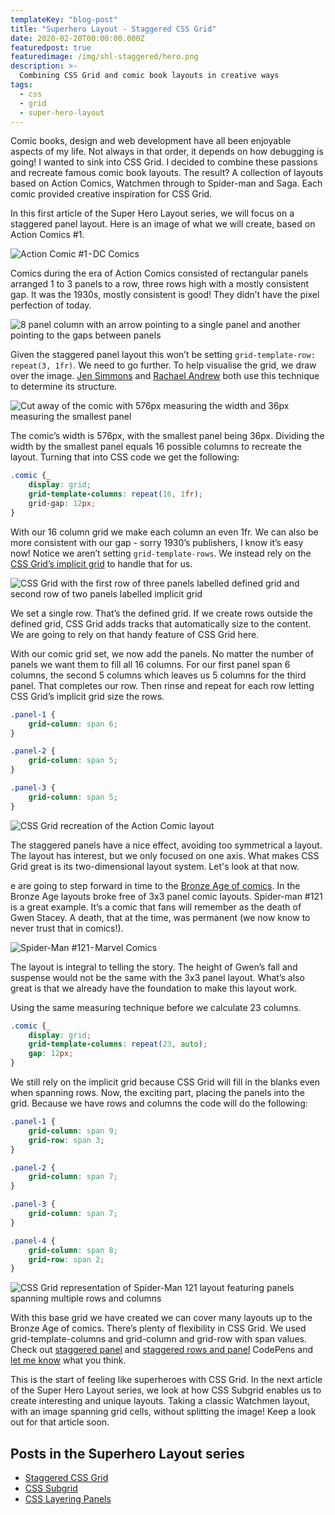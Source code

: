 ```yaml
---
templateKey: "blog-post"
title: "Superhero Layout - Staggered CSS Grid"
date: 2020-02-20T00:00:00.000Z
featuredpost: true
featuredimage: /img/shl-staggered/hero.png
description: >-
  Combining CSS Grid and comic book layouts in creative ways
tags:
  - css
  - grid
  - super-hero-layout
---
```


Comic books, design and web development have all been enjoyable aspects of my life. Not always in that order, it depends on how debugging is going! I wanted to sink into CSS Grid. I decided to combine these passions and recreate famous comic book layouts. The result? A collection of layouts based on Action Comics, Watchmen through to Spider-man and Saga. Each comic provided creative inspiration for CSS Grid.

In this first article of the Super Hero Layout series, we will focus on a staggered panel layout. Here is an image of what we will create, based on Action Comics #1.

![Action Comic #1 - DC Comics](/img/shl-staggered/action-comics.jpg)

Comics during the era of Action Comics consisted of rectangular panels arranged 1 to 3 panels to a row, three rows high with a mostly consistent gap. It was the 1930s, mostly consistent is good! They didn’t have the pixel perfection of today.

![8 panel column with an arrow pointing to a single panel and another pointing to the gaps between panels](/img/shl-staggered/grid-panel-gap.png)

Given the staggered panel layout this won’t be setting `grid-template-row: repeat(3, 1fr)`. We need to go further. To help visualise the grid, we draw over the image. [Jen Simmons](https://twitter.com/jensimmons) and [Rachael Andrew](https://twitter.com/rachelandrew) both use this technique to determine its structure.

![Cut away of the comic with 576px measuring the width and 36px measuring the smallest panel](/img/shl-staggered/grid-math.png)

The comic’s width is 576px, with the smallest panel being 36px. Dividing the width by the smallest panel equals 16 possible columns to recreate the layout. Turning that into CSS code we get the following:

```css
.comic {_
    display: grid;
    grid-template-columns: repeat(16, 1fr);
    grid-gap: 12px;
}
```

With our 16 column grid we make each column an even 1fr. We can also be more consistent with our gap - sorry 1930’s publishers, I know it’s easy now! Notice we aren’t setting `grid-template-rows`. We instead rely on the [CSS Grid’s implicit grid](https://developer.mozilla.org/en-US/docs/Web/CSS/CSS_Grid_Layout/Basic_Concepts_of_Grid_Layout#The_implicit_and_explicit_grid) to handle that for us.

![CSS Grid with the first row of three panels labelled defined grid and second row of two panels labelled implicit grid](/img/shl-staggered/implicit-grid.png)

We set a single row. That’s the defined grid. If we create rows outside the defined grid, CSS Grid adds tracks that automatically size to the content. We are going to rely on that handy feature of CSS Grid here.

With our comic grid set, we now add the panels. No matter the number of panels we want them to fill all 16 columns. For our first panel span 6 columns, the second 5 columns which leaves us 5 columns for the third panel. That completes our row. Then rinse and repeat for each row letting CSS Grid’s implicit grid size the rows.

```css
.panel-1 {
    grid-column: span 6;
}

.panel-2 {
    grid-column: span 5;
}

.panel-3 {
    grid-column: span 5;
}

```

![CSS Grid recreation of the Action Comic layout](/img/shl-staggered/grid-panels.png)

The staggered panels have a nice effect, avoiding too symmetrical a layout. The layout has interest, but we only focused on one axis. What makes CSS Grid great is its two-dimensional layout system. Let's look at that now.

e are going to step forward in time to the [Bronze Age of comics](https://en.wikipedia.org/wiki/Age_of_Bronze_(comics)). In the Bronze Age layouts broke free of 3x3 panel comic layouts. Spider-man #121 is a great example. It’s a comic that fans will remember as the death of Gwen Stacey. A death, that at the time, was permanent (we now know to never trust that in comics!).

![Spider-Man #121 - Marvel Comics](/img/shl-staggered/spider-man-121.jpg)

The layout is integral to telling the story. The height of Gwen’s fall and suspense would not be the same with the 3x3 panel layout. What’s also great is that we already have the foundation to make this layout work.

Using the same measuring technique before we calculate 23 columns.

```css
.comic {_
    display: grid;
    grid-template-columns: repeat(23, auto);
    gap: 12px;
}
```

We still rely on the implicit grid because CSS Grid will fill in the blanks even when spanning rows. Now, the exciting part, placing the panels into the grid. Because we have rows and columns the code will do the following:

```css
.panel-1 {
    grid-column: span 9;
    grid-row: span 3;
}

.panel-2 {
    grid-column: span 7;
}

.panel-3 {
    grid-column: span 7;
}

.panel-4 {
    grid-column: span 8;
    grid-row: span 2;
}
```

![CSS Grid representation of Spider-Man 121 layout featuring panels spanning multiple rows and columns](/img/shl-staggered/staggered-rows-cols.png)

With this base grid we have created we can cover many layouts up to the Bronze Age of comics. There’s plenty of flexibility in CSS Grid. We used grid-template-columns and grid-column and grid-row with span values. Check out [staggered panel](https://codepen.io/antonjb/pen/vMPgBJ) and [staggered rows and panel](https://codepen.io/antonjb/pen/QPRKYN) CodePens and [let me know](https://twitter.com/antonjb) what you think.

This is the start of feeling like superheroes with CSS Grid. In the next article of the Super Hero Layout series, we look at how CSS Subgrid enables us to create interesting and unique layouts. Taking a classic Watchmen layout, with an image spanning grid cells, without splitting the image! Keep a look out for that article soon.

## Posts in the Superhero Layout series
* [Staggered CSS Grid](/blog/2020-02-20-super-hero-layout-staggered-grid/)
* [CSS Subgrid](/blog/2020-03-10-super-hero-layout-css-subgrid/)
* [CSS Layering Panels](/blog/2020-05-19-super-hero-layout-layered-panels/)
